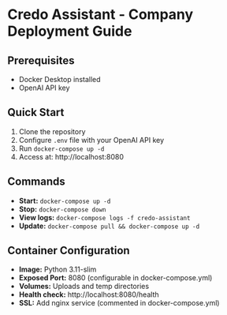 # Credo Assistant - Company Deployment Guide

## Prerequisites
- Docker Desktop installed
- OpenAI API key

## Quick Start
1. Clone the repository
2. Configure `.env` file with your OpenAI API key
3. Run `docker-compose up -d`
4. Access at: http://localhost:8080

## Commands
- **Start:** `docker-compose up -d`
- **Stop:** `docker-compose down`
- **View logs:** `docker-compose logs -f credo-assistant`
- **Update:** `docker-compose pull && docker-compose up -d`

## Container Configuration

- **Image:** Python 3.11-slim
- **Exposed Port:** 8080 (configurable in docker-compose.yml)
- **Volumes:** Uploads and temp directories
- **Health check:** http://localhost:8080/health
- **SSL:** Add nginx service (commented in docker-compose.yml)
